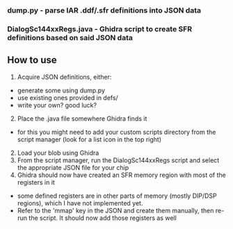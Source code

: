 ### dump.py - parse IAR .ddf/.sfr definitions into JSON data

### DialogSc144xxRegs.java - Ghidra script to create SFR definitions based on said JSON data

## How to use

1. Acquire JSON definitions, either:
  - generate some using dump.py
  - use existing ones provided in defs/
  - write your own? good luck?
2. Place the .java file somewhere Ghidra finds it
  - for this you might need to add your custom scripts directory from the script manager (look for a list icon in the top right)
2. Load your blob using Ghidra
3. From the script manager, run the DialogSc144xxRegs script and select the appropriate JSON file for your chip
4. Ghidra should now have created an SFR memory region with most of the registers in it
  - some defined registers are in other parts of memory (mostly DIP/DSP regions), which I have not implemented yet.
  - Refer to the 'mmap' key in the JSON and create them manually, then re-run the script. It should now add those registers as well
